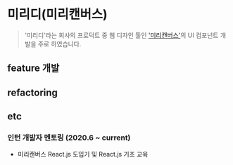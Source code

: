 # 미리디(미리캔버스)

> '미리디'라는 회사의 프로덕트 중 웹 디자인 툴인 ['미리캔버스'](http://www.miricanvas.com/design)의 UI 컴포넌트 개발을 주로 하였습니다.

## feature 개발

## refactoring

## etc

### 인턴 개발자 멘토링 (2020.6 ~ current)

- 미리캔버스 React.js 도입기 및 React.js 기초 교육
